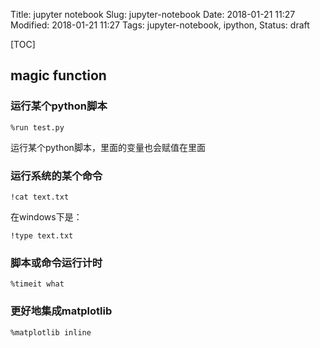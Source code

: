 Title: jupyter notebook
Slug: jupyter-notebook
Date: 2018-01-21 11:27
Modified:  2018-01-21 11:27
Tags: jupyter-notebook, ipython,
Status: draft

[TOC]

## magic function

### 运行某个python脚本
```
%run test.py
```
运行某个python脚本，里面的变量也会赋值在里面

### 运行系统的某个命令
```
!cat text.txt
```
在windows下是：
```
!type text.txt
```

### 脚本或命令运行计时
```
%timeit what
```



### 更好地集成matplotlib

```
%matplotlib inline
```

